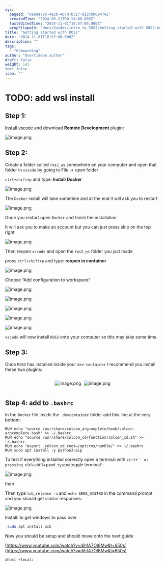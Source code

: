 ```yaml
---
sys:
  pageId: "89e0a78c-4e2b-4070-b327-d28cb0694742"
  createdTime: "2024-08-21T00:24:00.000Z"
  lastEditedTime: "2024-11-01T18:57:00.000Z"
  propFilepath: "docs/Guides/intro_to_ROS2/Getting started with ROS2.md"
title: "Getting started with ROS2"
date: "2024-11-01T18:57:00.000Z"
description: ""
tags:
  - "Onboarding"
author: "Overridden author"
draft: false
weight: 141
toc: false
icon: ""
---
```


# TODO: add wsl install

## Step 1:

[Install vscode](https://code.visualstudio.com/download) and download **Remote Development** plugin:

![image.png](https://prod-files-secure.s3.us-west-2.amazonaws.com/d518164a-d88e-44d1-a4ee-3adb3bd8bce0/efb52993-1881-4a40-b95e-6f020334f022/image.png?X-Amz-Algorithm=AWS4-HMAC-SHA256&X-Amz-Content-Sha256=UNSIGNED-PAYLOAD&X-Amz-Credential=ASIAZI2LB4663CZGRVDY%2F20250504%2Fus-west-2%2Fs3%2Faws4_request&X-Amz-Date=20250504T110251Z&X-Amz-Expires=3600&X-Amz-Security-Token=IQoJb3JpZ2luX2VjEGsaCXVzLXdlc3QtMiJHMEUCIHZ5QfKm9DfLp2SgfpsmpXZfcgZrB438Y7%2BnPFE9T5iqAiEAs6eX9KBNdKJ3LM3ZfpexMyz55dS9py6B74wVVgt4j2Iq%2FwMIFBAAGgw2Mzc0MjMxODM4MDUiDE%2Bb61YLwYpOGC6DGyrcAwDvCW9DMpHahX3V898N8eo2IiNUBwObulKfAtBvrRBeBzdL0K4ehSisrvTNXHqnVuJaYxjHK%2BFWBnDidhHnkC9t4nP9Zaen2jLQJMTJu5HPn6EajwanmBDwPm84YStfQyJ2vtOt9frP9zMEcJSNUq%2FR72t2zj23hks6lY1k%2B7YOn3YSyx0QIGVznhdyqyOZWwcPSrzLWVCW61tli8OoAjm1nwWvoZ8LWz040dKOfl7NGrEK4UujSvqOSbv%2FbeKLG9hSuATdbaJDhxskCWZ7SUTJ5O4Ilg%2FKvvGYx0Zzr42nkrVO3vMFcY2YMU6mFxpmE1eo9D7JqK7txyzx7mJ4DI5jMDB5yKBuIme0cw3G6yi1sjbPwPKj%2F512RzR0Xcbo3kgoDF3c1So63RjPcV%2FVpwjseA6iiwy9QqyihWVN%2BHcER2v3y%2BMFOXu3PAJxyrl8IT8XcRpo4iAi%2BXGWwqdB4P1vooT9npXAFbgT5t5B5g%2BJ4CHZuTFvYgMgXxuLGEdQQdXXLTfvsUVc%2FwuxMC%2BLyhCiYJl%2Bu9L5YRq2RvggdLxkcZwkr%2FQvbdvH1%2FuquXsdr6DBky7roMAtomaUh41TC0H5Q0i8LcEeoqY1iBQENV2DSjS9Yt9XhqHRMNVLMOOP3cAGOqUBwol1pZwG2ktpsIX%2BcrjwgHUxgrN23eMJsFZIHQiP8s2r1j1hM3uD4sOfi2MHnus8%2FLtlG1orsyOM4Si%2F9hwQXQoGYcdQt6rofxgiWgHrPs7WhiJerTrR5KE5Sk%2F7LY8tGVHnQu3PWHMef1z3%2FuBczFLKBfb0AZG5DIKe2opqNMfz%2B4w4VGWwj45FzYSUZxWixkDL3B0%2BntKhr%2B9YdrTuUKmoPfuF&X-Amz-Signature=e7bb89fe354eec2861517a5b9220f2780ad3397cc2e96169a62607ae4ff17b84&X-Amz-SignedHeaders=host&x-id=GetObject)

## Step 2:

Create a folder called `ros2_ws` somewhere on your computer and open that folder in `vscode` by going to File → open folder 

`ctrl+shift+p` and type: **Install Docker**

![image.png](https://prod-files-secure.s3.us-west-2.amazonaws.com/d518164a-d88e-44d1-a4ee-3adb3bd8bce0/2269dc0e-1cd5-47ff-bceb-c04ad9b2eab0/image.png?X-Amz-Algorithm=AWS4-HMAC-SHA256&X-Amz-Content-Sha256=UNSIGNED-PAYLOAD&X-Amz-Credential=ASIAZI2LB4663CZGRVDY%2F20250504%2Fus-west-2%2Fs3%2Faws4_request&X-Amz-Date=20250504T110251Z&X-Amz-Expires=3600&X-Amz-Security-Token=IQoJb3JpZ2luX2VjEGsaCXVzLXdlc3QtMiJHMEUCIHZ5QfKm9DfLp2SgfpsmpXZfcgZrB438Y7%2BnPFE9T5iqAiEAs6eX9KBNdKJ3LM3ZfpexMyz55dS9py6B74wVVgt4j2Iq%2FwMIFBAAGgw2Mzc0MjMxODM4MDUiDE%2Bb61YLwYpOGC6DGyrcAwDvCW9DMpHahX3V898N8eo2IiNUBwObulKfAtBvrRBeBzdL0K4ehSisrvTNXHqnVuJaYxjHK%2BFWBnDidhHnkC9t4nP9Zaen2jLQJMTJu5HPn6EajwanmBDwPm84YStfQyJ2vtOt9frP9zMEcJSNUq%2FR72t2zj23hks6lY1k%2B7YOn3YSyx0QIGVznhdyqyOZWwcPSrzLWVCW61tli8OoAjm1nwWvoZ8LWz040dKOfl7NGrEK4UujSvqOSbv%2FbeKLG9hSuATdbaJDhxskCWZ7SUTJ5O4Ilg%2FKvvGYx0Zzr42nkrVO3vMFcY2YMU6mFxpmE1eo9D7JqK7txyzx7mJ4DI5jMDB5yKBuIme0cw3G6yi1sjbPwPKj%2F512RzR0Xcbo3kgoDF3c1So63RjPcV%2FVpwjseA6iiwy9QqyihWVN%2BHcER2v3y%2BMFOXu3PAJxyrl8IT8XcRpo4iAi%2BXGWwqdB4P1vooT9npXAFbgT5t5B5g%2BJ4CHZuTFvYgMgXxuLGEdQQdXXLTfvsUVc%2FwuxMC%2BLyhCiYJl%2Bu9L5YRq2RvggdLxkcZwkr%2FQvbdvH1%2FuquXsdr6DBky7roMAtomaUh41TC0H5Q0i8LcEeoqY1iBQENV2DSjS9Yt9XhqHRMNVLMOOP3cAGOqUBwol1pZwG2ktpsIX%2BcrjwgHUxgrN23eMJsFZIHQiP8s2r1j1hM3uD4sOfi2MHnus8%2FLtlG1orsyOM4Si%2F9hwQXQoGYcdQt6rofxgiWgHrPs7WhiJerTrR5KE5Sk%2F7LY8tGVHnQu3PWHMef1z3%2FuBczFLKBfb0AZG5DIKe2opqNMfz%2B4w4VGWwj45FzYSUZxWixkDL3B0%2BntKhr%2B9YdrTuUKmoPfuF&X-Amz-Signature=dc0b429651738f84577473b074907ba845a81bafdb0e43d81630ebfcfbe97b27&X-Amz-SignedHeaders=host&x-id=GetObject)

The `Docker` install will take sometime and at the end it will ask you to restart

![image.png](https://prod-files-secure.s3.us-west-2.amazonaws.com/d518164a-d88e-44d1-a4ee-3adb3bd8bce0/ed233f78-be33-4b1f-b89c-9c346c0e961e/image.png?X-Amz-Algorithm=AWS4-HMAC-SHA256&X-Amz-Content-Sha256=UNSIGNED-PAYLOAD&X-Amz-Credential=ASIAZI2LB4663CZGRVDY%2F20250504%2Fus-west-2%2Fs3%2Faws4_request&X-Amz-Date=20250504T110251Z&X-Amz-Expires=3600&X-Amz-Security-Token=IQoJb3JpZ2luX2VjEGsaCXVzLXdlc3QtMiJHMEUCIHZ5QfKm9DfLp2SgfpsmpXZfcgZrB438Y7%2BnPFE9T5iqAiEAs6eX9KBNdKJ3LM3ZfpexMyz55dS9py6B74wVVgt4j2Iq%2FwMIFBAAGgw2Mzc0MjMxODM4MDUiDE%2Bb61YLwYpOGC6DGyrcAwDvCW9DMpHahX3V898N8eo2IiNUBwObulKfAtBvrRBeBzdL0K4ehSisrvTNXHqnVuJaYxjHK%2BFWBnDidhHnkC9t4nP9Zaen2jLQJMTJu5HPn6EajwanmBDwPm84YStfQyJ2vtOt9frP9zMEcJSNUq%2FR72t2zj23hks6lY1k%2B7YOn3YSyx0QIGVznhdyqyOZWwcPSrzLWVCW61tli8OoAjm1nwWvoZ8LWz040dKOfl7NGrEK4UujSvqOSbv%2FbeKLG9hSuATdbaJDhxskCWZ7SUTJ5O4Ilg%2FKvvGYx0Zzr42nkrVO3vMFcY2YMU6mFxpmE1eo9D7JqK7txyzx7mJ4DI5jMDB5yKBuIme0cw3G6yi1sjbPwPKj%2F512RzR0Xcbo3kgoDF3c1So63RjPcV%2FVpwjseA6iiwy9QqyihWVN%2BHcER2v3y%2BMFOXu3PAJxyrl8IT8XcRpo4iAi%2BXGWwqdB4P1vooT9npXAFbgT5t5B5g%2BJ4CHZuTFvYgMgXxuLGEdQQdXXLTfvsUVc%2FwuxMC%2BLyhCiYJl%2Bu9L5YRq2RvggdLxkcZwkr%2FQvbdvH1%2FuquXsdr6DBky7roMAtomaUh41TC0H5Q0i8LcEeoqY1iBQENV2DSjS9Yt9XhqHRMNVLMOOP3cAGOqUBwol1pZwG2ktpsIX%2BcrjwgHUxgrN23eMJsFZIHQiP8s2r1j1hM3uD4sOfi2MHnus8%2FLtlG1orsyOM4Si%2F9hwQXQoGYcdQt6rofxgiWgHrPs7WhiJerTrR5KE5Sk%2F7LY8tGVHnQu3PWHMef1z3%2FuBczFLKBfb0AZG5DIKe2opqNMfz%2B4w4VGWwj45FzYSUZxWixkDL3B0%2BntKhr%2B9YdrTuUKmoPfuF&X-Amz-Signature=7d447af1456f10687b642844a44e68c1ea62bdedcea8b4baefa28b3984490b6f&X-Amz-SignedHeaders=host&x-id=GetObject)

Once you restart open `Docker` and finish the installation

It will ask you to make an account but you can just press skip on the top right

![image.png](https://prod-files-secure.s3.us-west-2.amazonaws.com/d518164a-d88e-44d1-a4ee-3adb3bd8bce0/21010ad9-1659-4fd9-9f59-9932a09b2a3d/image.png?X-Amz-Algorithm=AWS4-HMAC-SHA256&X-Amz-Content-Sha256=UNSIGNED-PAYLOAD&X-Amz-Credential=ASIAZI2LB4663CZGRVDY%2F20250504%2Fus-west-2%2Fs3%2Faws4_request&X-Amz-Date=20250504T110251Z&X-Amz-Expires=3600&X-Amz-Security-Token=IQoJb3JpZ2luX2VjEGsaCXVzLXdlc3QtMiJHMEUCIHZ5QfKm9DfLp2SgfpsmpXZfcgZrB438Y7%2BnPFE9T5iqAiEAs6eX9KBNdKJ3LM3ZfpexMyz55dS9py6B74wVVgt4j2Iq%2FwMIFBAAGgw2Mzc0MjMxODM4MDUiDE%2Bb61YLwYpOGC6DGyrcAwDvCW9DMpHahX3V898N8eo2IiNUBwObulKfAtBvrRBeBzdL0K4ehSisrvTNXHqnVuJaYxjHK%2BFWBnDidhHnkC9t4nP9Zaen2jLQJMTJu5HPn6EajwanmBDwPm84YStfQyJ2vtOt9frP9zMEcJSNUq%2FR72t2zj23hks6lY1k%2B7YOn3YSyx0QIGVznhdyqyOZWwcPSrzLWVCW61tli8OoAjm1nwWvoZ8LWz040dKOfl7NGrEK4UujSvqOSbv%2FbeKLG9hSuATdbaJDhxskCWZ7SUTJ5O4Ilg%2FKvvGYx0Zzr42nkrVO3vMFcY2YMU6mFxpmE1eo9D7JqK7txyzx7mJ4DI5jMDB5yKBuIme0cw3G6yi1sjbPwPKj%2F512RzR0Xcbo3kgoDF3c1So63RjPcV%2FVpwjseA6iiwy9QqyihWVN%2BHcER2v3y%2BMFOXu3PAJxyrl8IT8XcRpo4iAi%2BXGWwqdB4P1vooT9npXAFbgT5t5B5g%2BJ4CHZuTFvYgMgXxuLGEdQQdXXLTfvsUVc%2FwuxMC%2BLyhCiYJl%2Bu9L5YRq2RvggdLxkcZwkr%2FQvbdvH1%2FuquXsdr6DBky7roMAtomaUh41TC0H5Q0i8LcEeoqY1iBQENV2DSjS9Yt9XhqHRMNVLMOOP3cAGOqUBwol1pZwG2ktpsIX%2BcrjwgHUxgrN23eMJsFZIHQiP8s2r1j1hM3uD4sOfi2MHnus8%2FLtlG1orsyOM4Si%2F9hwQXQoGYcdQt6rofxgiWgHrPs7WhiJerTrR5KE5Sk%2F7LY8tGVHnQu3PWHMef1z3%2FuBczFLKBfb0AZG5DIKe2opqNMfz%2B4w4VGWwj45FzYSUZxWixkDL3B0%2BntKhr%2B9YdrTuUKmoPfuF&X-Amz-Signature=55abfa210334ce39907e9cebdb0bb1807b35b8d3d2dcf73e71ceee4beb929523&X-Amz-SignedHeaders=host&x-id=GetObject)

Then reopen `vscode` and open the `ros2_ws` folder you just made

press `ctrl+shift+p` and type: **reopen in container**

![image.png](https://prod-files-secure.s3.us-west-2.amazonaws.com/d518164a-d88e-44d1-a4ee-3adb3bd8bce0/4e93b8c2-41ad-488c-8095-c74205196118/image.png?X-Amz-Algorithm=AWS4-HMAC-SHA256&X-Amz-Content-Sha256=UNSIGNED-PAYLOAD&X-Amz-Credential=ASIAZI2LB4663CZGRVDY%2F20250504%2Fus-west-2%2Fs3%2Faws4_request&X-Amz-Date=20250504T110251Z&X-Amz-Expires=3600&X-Amz-Security-Token=IQoJb3JpZ2luX2VjEGsaCXVzLXdlc3QtMiJHMEUCIHZ5QfKm9DfLp2SgfpsmpXZfcgZrB438Y7%2BnPFE9T5iqAiEAs6eX9KBNdKJ3LM3ZfpexMyz55dS9py6B74wVVgt4j2Iq%2FwMIFBAAGgw2Mzc0MjMxODM4MDUiDE%2Bb61YLwYpOGC6DGyrcAwDvCW9DMpHahX3V898N8eo2IiNUBwObulKfAtBvrRBeBzdL0K4ehSisrvTNXHqnVuJaYxjHK%2BFWBnDidhHnkC9t4nP9Zaen2jLQJMTJu5HPn6EajwanmBDwPm84YStfQyJ2vtOt9frP9zMEcJSNUq%2FR72t2zj23hks6lY1k%2B7YOn3YSyx0QIGVznhdyqyOZWwcPSrzLWVCW61tli8OoAjm1nwWvoZ8LWz040dKOfl7NGrEK4UujSvqOSbv%2FbeKLG9hSuATdbaJDhxskCWZ7SUTJ5O4Ilg%2FKvvGYx0Zzr42nkrVO3vMFcY2YMU6mFxpmE1eo9D7JqK7txyzx7mJ4DI5jMDB5yKBuIme0cw3G6yi1sjbPwPKj%2F512RzR0Xcbo3kgoDF3c1So63RjPcV%2FVpwjseA6iiwy9QqyihWVN%2BHcER2v3y%2BMFOXu3PAJxyrl8IT8XcRpo4iAi%2BXGWwqdB4P1vooT9npXAFbgT5t5B5g%2BJ4CHZuTFvYgMgXxuLGEdQQdXXLTfvsUVc%2FwuxMC%2BLyhCiYJl%2Bu9L5YRq2RvggdLxkcZwkr%2FQvbdvH1%2FuquXsdr6DBky7roMAtomaUh41TC0H5Q0i8LcEeoqY1iBQENV2DSjS9Yt9XhqHRMNVLMOOP3cAGOqUBwol1pZwG2ktpsIX%2BcrjwgHUxgrN23eMJsFZIHQiP8s2r1j1hM3uD4sOfi2MHnus8%2FLtlG1orsyOM4Si%2F9hwQXQoGYcdQt6rofxgiWgHrPs7WhiJerTrR5KE5Sk%2F7LY8tGVHnQu3PWHMef1z3%2FuBczFLKBfb0AZG5DIKe2opqNMfz%2B4w4VGWwj45FzYSUZxWixkDL3B0%2BntKhr%2B9YdrTuUKmoPfuF&X-Amz-Signature=f728c9001192468a393e34cb06ee3e02ef9587edf9f52752e503f6a9a6b37ae0&X-Amz-SignedHeaders=host&x-id=GetObject)

Choose “Add configuration to workspace”

![image.png](https://prod-files-secure.s3.us-west-2.amazonaws.com/d518164a-d88e-44d1-a4ee-3adb3bd8bce0/9560b282-5060-4989-ba37-97e7b2c22476/image.png?X-Amz-Algorithm=AWS4-HMAC-SHA256&X-Amz-Content-Sha256=UNSIGNED-PAYLOAD&X-Amz-Credential=ASIAZI2LB4663CZGRVDY%2F20250504%2Fus-west-2%2Fs3%2Faws4_request&X-Amz-Date=20250504T110251Z&X-Amz-Expires=3600&X-Amz-Security-Token=IQoJb3JpZ2luX2VjEGsaCXVzLXdlc3QtMiJHMEUCIHZ5QfKm9DfLp2SgfpsmpXZfcgZrB438Y7%2BnPFE9T5iqAiEAs6eX9KBNdKJ3LM3ZfpexMyz55dS9py6B74wVVgt4j2Iq%2FwMIFBAAGgw2Mzc0MjMxODM4MDUiDE%2Bb61YLwYpOGC6DGyrcAwDvCW9DMpHahX3V898N8eo2IiNUBwObulKfAtBvrRBeBzdL0K4ehSisrvTNXHqnVuJaYxjHK%2BFWBnDidhHnkC9t4nP9Zaen2jLQJMTJu5HPn6EajwanmBDwPm84YStfQyJ2vtOt9frP9zMEcJSNUq%2FR72t2zj23hks6lY1k%2B7YOn3YSyx0QIGVznhdyqyOZWwcPSrzLWVCW61tli8OoAjm1nwWvoZ8LWz040dKOfl7NGrEK4UujSvqOSbv%2FbeKLG9hSuATdbaJDhxskCWZ7SUTJ5O4Ilg%2FKvvGYx0Zzr42nkrVO3vMFcY2YMU6mFxpmE1eo9D7JqK7txyzx7mJ4DI5jMDB5yKBuIme0cw3G6yi1sjbPwPKj%2F512RzR0Xcbo3kgoDF3c1So63RjPcV%2FVpwjseA6iiwy9QqyihWVN%2BHcER2v3y%2BMFOXu3PAJxyrl8IT8XcRpo4iAi%2BXGWwqdB4P1vooT9npXAFbgT5t5B5g%2BJ4CHZuTFvYgMgXxuLGEdQQdXXLTfvsUVc%2FwuxMC%2BLyhCiYJl%2Bu9L5YRq2RvggdLxkcZwkr%2FQvbdvH1%2FuquXsdr6DBky7roMAtomaUh41TC0H5Q0i8LcEeoqY1iBQENV2DSjS9Yt9XhqHRMNVLMOOP3cAGOqUBwol1pZwG2ktpsIX%2BcrjwgHUxgrN23eMJsFZIHQiP8s2r1j1hM3uD4sOfi2MHnus8%2FLtlG1orsyOM4Si%2F9hwQXQoGYcdQt6rofxgiWgHrPs7WhiJerTrR5KE5Sk%2F7LY8tGVHnQu3PWHMef1z3%2FuBczFLKBfb0AZG5DIKe2opqNMfz%2B4w4VGWwj45FzYSUZxWixkDL3B0%2BntKhr%2B9YdrTuUKmoPfuF&X-Amz-Signature=7179f61ab07e28c8b68e44deeef01194f7950d03f42f6b797c941bc8dc69c877&X-Amz-SignedHeaders=host&x-id=GetObject)

![image.png](https://prod-files-secure.s3.us-west-2.amazonaws.com/d518164a-d88e-44d1-a4ee-3adb3bd8bce0/2ee63f81-886b-48e8-a553-dc6e5eac99e4/image.png?X-Amz-Algorithm=AWS4-HMAC-SHA256&X-Amz-Content-Sha256=UNSIGNED-PAYLOAD&X-Amz-Credential=ASIAZI2LB4663CZGRVDY%2F20250504%2Fus-west-2%2Fs3%2Faws4_request&X-Amz-Date=20250504T110251Z&X-Amz-Expires=3600&X-Amz-Security-Token=IQoJb3JpZ2luX2VjEGsaCXVzLXdlc3QtMiJHMEUCIHZ5QfKm9DfLp2SgfpsmpXZfcgZrB438Y7%2BnPFE9T5iqAiEAs6eX9KBNdKJ3LM3ZfpexMyz55dS9py6B74wVVgt4j2Iq%2FwMIFBAAGgw2Mzc0MjMxODM4MDUiDE%2Bb61YLwYpOGC6DGyrcAwDvCW9DMpHahX3V898N8eo2IiNUBwObulKfAtBvrRBeBzdL0K4ehSisrvTNXHqnVuJaYxjHK%2BFWBnDidhHnkC9t4nP9Zaen2jLQJMTJu5HPn6EajwanmBDwPm84YStfQyJ2vtOt9frP9zMEcJSNUq%2FR72t2zj23hks6lY1k%2B7YOn3YSyx0QIGVznhdyqyOZWwcPSrzLWVCW61tli8OoAjm1nwWvoZ8LWz040dKOfl7NGrEK4UujSvqOSbv%2FbeKLG9hSuATdbaJDhxskCWZ7SUTJ5O4Ilg%2FKvvGYx0Zzr42nkrVO3vMFcY2YMU6mFxpmE1eo9D7JqK7txyzx7mJ4DI5jMDB5yKBuIme0cw3G6yi1sjbPwPKj%2F512RzR0Xcbo3kgoDF3c1So63RjPcV%2FVpwjseA6iiwy9QqyihWVN%2BHcER2v3y%2BMFOXu3PAJxyrl8IT8XcRpo4iAi%2BXGWwqdB4P1vooT9npXAFbgT5t5B5g%2BJ4CHZuTFvYgMgXxuLGEdQQdXXLTfvsUVc%2FwuxMC%2BLyhCiYJl%2Bu9L5YRq2RvggdLxkcZwkr%2FQvbdvH1%2FuquXsdr6DBky7roMAtomaUh41TC0H5Q0i8LcEeoqY1iBQENV2DSjS9Yt9XhqHRMNVLMOOP3cAGOqUBwol1pZwG2ktpsIX%2BcrjwgHUxgrN23eMJsFZIHQiP8s2r1j1hM3uD4sOfi2MHnus8%2FLtlG1orsyOM4Si%2F9hwQXQoGYcdQt6rofxgiWgHrPs7WhiJerTrR5KE5Sk%2F7LY8tGVHnQu3PWHMef1z3%2FuBczFLKBfb0AZG5DIKe2opqNMfz%2B4w4VGWwj45FzYSUZxWixkDL3B0%2BntKhr%2B9YdrTuUKmoPfuF&X-Amz-Signature=1a2b7166e0797ee7bb5d0c7140c34575e737a73554762dba491c659a16ddbace&X-Amz-SignedHeaders=host&x-id=GetObject)

![image.png](https://prod-files-secure.s3.us-west-2.amazonaws.com/d518164a-d88e-44d1-a4ee-3adb3bd8bce0/ae1580b2-b048-407e-aed9-b584224a7a04/image.png?X-Amz-Algorithm=AWS4-HMAC-SHA256&X-Amz-Content-Sha256=UNSIGNED-PAYLOAD&X-Amz-Credential=ASIAZI2LB4663CZGRVDY%2F20250504%2Fus-west-2%2Fs3%2Faws4_request&X-Amz-Date=20250504T110251Z&X-Amz-Expires=3600&X-Amz-Security-Token=IQoJb3JpZ2luX2VjEGsaCXVzLXdlc3QtMiJHMEUCIHZ5QfKm9DfLp2SgfpsmpXZfcgZrB438Y7%2BnPFE9T5iqAiEAs6eX9KBNdKJ3LM3ZfpexMyz55dS9py6B74wVVgt4j2Iq%2FwMIFBAAGgw2Mzc0MjMxODM4MDUiDE%2Bb61YLwYpOGC6DGyrcAwDvCW9DMpHahX3V898N8eo2IiNUBwObulKfAtBvrRBeBzdL0K4ehSisrvTNXHqnVuJaYxjHK%2BFWBnDidhHnkC9t4nP9Zaen2jLQJMTJu5HPn6EajwanmBDwPm84YStfQyJ2vtOt9frP9zMEcJSNUq%2FR72t2zj23hks6lY1k%2B7YOn3YSyx0QIGVznhdyqyOZWwcPSrzLWVCW61tli8OoAjm1nwWvoZ8LWz040dKOfl7NGrEK4UujSvqOSbv%2FbeKLG9hSuATdbaJDhxskCWZ7SUTJ5O4Ilg%2FKvvGYx0Zzr42nkrVO3vMFcY2YMU6mFxpmE1eo9D7JqK7txyzx7mJ4DI5jMDB5yKBuIme0cw3G6yi1sjbPwPKj%2F512RzR0Xcbo3kgoDF3c1So63RjPcV%2FVpwjseA6iiwy9QqyihWVN%2BHcER2v3y%2BMFOXu3PAJxyrl8IT8XcRpo4iAi%2BXGWwqdB4P1vooT9npXAFbgT5t5B5g%2BJ4CHZuTFvYgMgXxuLGEdQQdXXLTfvsUVc%2FwuxMC%2BLyhCiYJl%2Bu9L5YRq2RvggdLxkcZwkr%2FQvbdvH1%2FuquXsdr6DBky7roMAtomaUh41TC0H5Q0i8LcEeoqY1iBQENV2DSjS9Yt9XhqHRMNVLMOOP3cAGOqUBwol1pZwG2ktpsIX%2BcrjwgHUxgrN23eMJsFZIHQiP8s2r1j1hM3uD4sOfi2MHnus8%2FLtlG1orsyOM4Si%2F9hwQXQoGYcdQt6rofxgiWgHrPs7WhiJerTrR5KE5Sk%2F7LY8tGVHnQu3PWHMef1z3%2FuBczFLKBfb0AZG5DIKe2opqNMfz%2B4w4VGWwj45FzYSUZxWixkDL3B0%2BntKhr%2B9YdrTuUKmoPfuF&X-Amz-Signature=6e50fb7d85d7ed92590c86639de05558b27cb4be170e1a797321561fb0bd8c3d&X-Amz-SignedHeaders=host&x-id=GetObject)

![image.png](https://prod-files-secure.s3.us-west-2.amazonaws.com/d518164a-d88e-44d1-a4ee-3adb3bd8bce0/53255b28-f75e-430f-b9e3-c0ac8577e42b/image.png?X-Amz-Algorithm=AWS4-HMAC-SHA256&X-Amz-Content-Sha256=UNSIGNED-PAYLOAD&X-Amz-Credential=ASIAZI2LB4663CZGRVDY%2F20250504%2Fus-west-2%2Fs3%2Faws4_request&X-Amz-Date=20250504T110251Z&X-Amz-Expires=3600&X-Amz-Security-Token=IQoJb3JpZ2luX2VjEGsaCXVzLXdlc3QtMiJHMEUCIHZ5QfKm9DfLp2SgfpsmpXZfcgZrB438Y7%2BnPFE9T5iqAiEAs6eX9KBNdKJ3LM3ZfpexMyz55dS9py6B74wVVgt4j2Iq%2FwMIFBAAGgw2Mzc0MjMxODM4MDUiDE%2Bb61YLwYpOGC6DGyrcAwDvCW9DMpHahX3V898N8eo2IiNUBwObulKfAtBvrRBeBzdL0K4ehSisrvTNXHqnVuJaYxjHK%2BFWBnDidhHnkC9t4nP9Zaen2jLQJMTJu5HPn6EajwanmBDwPm84YStfQyJ2vtOt9frP9zMEcJSNUq%2FR72t2zj23hks6lY1k%2B7YOn3YSyx0QIGVznhdyqyOZWwcPSrzLWVCW61tli8OoAjm1nwWvoZ8LWz040dKOfl7NGrEK4UujSvqOSbv%2FbeKLG9hSuATdbaJDhxskCWZ7SUTJ5O4Ilg%2FKvvGYx0Zzr42nkrVO3vMFcY2YMU6mFxpmE1eo9D7JqK7txyzx7mJ4DI5jMDB5yKBuIme0cw3G6yi1sjbPwPKj%2F512RzR0Xcbo3kgoDF3c1So63RjPcV%2FVpwjseA6iiwy9QqyihWVN%2BHcER2v3y%2BMFOXu3PAJxyrl8IT8XcRpo4iAi%2BXGWwqdB4P1vooT9npXAFbgT5t5B5g%2BJ4CHZuTFvYgMgXxuLGEdQQdXXLTfvsUVc%2FwuxMC%2BLyhCiYJl%2Bu9L5YRq2RvggdLxkcZwkr%2FQvbdvH1%2FuquXsdr6DBky7roMAtomaUh41TC0H5Q0i8LcEeoqY1iBQENV2DSjS9Yt9XhqHRMNVLMOOP3cAGOqUBwol1pZwG2ktpsIX%2BcrjwgHUxgrN23eMJsFZIHQiP8s2r1j1hM3uD4sOfi2MHnus8%2FLtlG1orsyOM4Si%2F9hwQXQoGYcdQt6rofxgiWgHrPs7WhiJerTrR5KE5Sk%2F7LY8tGVHnQu3PWHMef1z3%2FuBczFLKBfb0AZG5DIKe2opqNMfz%2B4w4VGWwj45FzYSUZxWixkDL3B0%2BntKhr%2B9YdrTuUKmoPfuF&X-Amz-Signature=137dd7497f953570e7cdb15ba9a26c51487de3bf3f15c39f8296322f6c4578fc&X-Amz-SignedHeaders=host&x-id=GetObject)

![image.png](https://prod-files-secure.s3.us-west-2.amazonaws.com/d518164a-d88e-44d1-a4ee-3adb3bd8bce0/7c562767-5af9-4ffb-97d1-327bcdf4ee00/image.png?X-Amz-Algorithm=AWS4-HMAC-SHA256&X-Amz-Content-Sha256=UNSIGNED-PAYLOAD&X-Amz-Credential=ASIAZI2LB4663CZGRVDY%2F20250504%2Fus-west-2%2Fs3%2Faws4_request&X-Amz-Date=20250504T110251Z&X-Amz-Expires=3600&X-Amz-Security-Token=IQoJb3JpZ2luX2VjEGsaCXVzLXdlc3QtMiJHMEUCIHZ5QfKm9DfLp2SgfpsmpXZfcgZrB438Y7%2BnPFE9T5iqAiEAs6eX9KBNdKJ3LM3ZfpexMyz55dS9py6B74wVVgt4j2Iq%2FwMIFBAAGgw2Mzc0MjMxODM4MDUiDE%2Bb61YLwYpOGC6DGyrcAwDvCW9DMpHahX3V898N8eo2IiNUBwObulKfAtBvrRBeBzdL0K4ehSisrvTNXHqnVuJaYxjHK%2BFWBnDidhHnkC9t4nP9Zaen2jLQJMTJu5HPn6EajwanmBDwPm84YStfQyJ2vtOt9frP9zMEcJSNUq%2FR72t2zj23hks6lY1k%2B7YOn3YSyx0QIGVznhdyqyOZWwcPSrzLWVCW61tli8OoAjm1nwWvoZ8LWz040dKOfl7NGrEK4UujSvqOSbv%2FbeKLG9hSuATdbaJDhxskCWZ7SUTJ5O4Ilg%2FKvvGYx0Zzr42nkrVO3vMFcY2YMU6mFxpmE1eo9D7JqK7txyzx7mJ4DI5jMDB5yKBuIme0cw3G6yi1sjbPwPKj%2F512RzR0Xcbo3kgoDF3c1So63RjPcV%2FVpwjseA6iiwy9QqyihWVN%2BHcER2v3y%2BMFOXu3PAJxyrl8IT8XcRpo4iAi%2BXGWwqdB4P1vooT9npXAFbgT5t5B5g%2BJ4CHZuTFvYgMgXxuLGEdQQdXXLTfvsUVc%2FwuxMC%2BLyhCiYJl%2Bu9L5YRq2RvggdLxkcZwkr%2FQvbdvH1%2FuquXsdr6DBky7roMAtomaUh41TC0H5Q0i8LcEeoqY1iBQENV2DSjS9Yt9XhqHRMNVLMOOP3cAGOqUBwol1pZwG2ktpsIX%2BcrjwgHUxgrN23eMJsFZIHQiP8s2r1j1hM3uD4sOfi2MHnus8%2FLtlG1orsyOM4Si%2F9hwQXQoGYcdQt6rofxgiWgHrPs7WhiJerTrR5KE5Sk%2F7LY8tGVHnQu3PWHMef1z3%2FuBczFLKBfb0AZG5DIKe2opqNMfz%2B4w4VGWwj45FzYSUZxWixkDL3B0%2BntKhr%2B9YdrTuUKmoPfuF&X-Amz-Signature=46447b0f505b4aa298af1298838142bd941da8a1f0729ff9e8e7fe0f6664fb1b&X-Amz-SignedHeaders=host&x-id=GetObject)

`vscode` will now install `ROS2` onto your computer so this may take some time.

## Step 3:

Once `ROS2` has installed inside your `dev-container` I recommend you install these two plugins:

<div style="display: flex;flex-direction: row; column-gap:10px; max-width: 630px;justify-content: center;">
<div>

![image.png](https://prod-files-secure.s3.us-west-2.amazonaws.com/d518164a-d88e-44d1-a4ee-3adb3bd8bce0/3fc3d550-5a54-4ba1-ba6b-faa01cdb7369/image.png?X-Amz-Algorithm=AWS4-HMAC-SHA256&X-Amz-Content-Sha256=UNSIGNED-PAYLOAD&X-Amz-Credential=ASIAZI2LB466TOIXVWFN%2F20250504%2Fus-west-2%2Fs3%2Faws4_request&X-Amz-Date=20250504T110256Z&X-Amz-Expires=3600&X-Amz-Security-Token=IQoJb3JpZ2luX2VjEGgaCXVzLXdlc3QtMiJIMEYCIQCPwivnkgiF3UccQAxnMM8OwrcIBMgiWFSZA3ulyxuZbQIhAL7jjadhYDNe%2BU1LoERnVuzrxiDogmQpRTIF2cEBWyeoKv8DCBEQABoMNjM3NDIzMTgzODA1Igykj1v5LEY6cuqf8Ecq3APeNKZJfGrVnVg7qe5seqMId396hoU1FTaYe40WmRnN59wD6iP4m6C4B8NalknoLOj2Y03WtkLG6V%2BgoUgG0junENZwcieVOmWuiz3qsiKVTLHezHkhR%2BoBd4bW7129rPm3WBm%2FPi14aiXmM4R0E1nqkntk2b21xm1Qcpge0JIVnsa%2Fz8Le19y%2BazJB6Hjjl%2FEQ40JDVh5iUpkRm5LM636TNHF4SHycDg9cmVTBUQzabvogn9ADnhc%2BRvbjvcL7pAR6jYI%2Fn7H0Ac%2FU4TwO%2FY8GS18s0WCCw4TvtNvI%2FIMpBYZGYzlsTgSpVS8gy%2F9BIkEJe2vJkNy5xwca60wEWuSFwvNkXAOWJGK%2Fx97ys%2F5oGPNRqJSHe2wrg7cxzJppPxWVZKUYRHrG%2BlJ%2Bct%2FK0z0doj1TNSj4%2B0jQ7iTq8J98S%2BOmdaLvNwPHQpLWYR4BLq4liAyf%2BK20gr7RlK6hEenOrjl6MzjZADBXhv7q2%2FKnKtrRmrE3ufGQJQYQtMDX9XLc50g9rF6s%2FjxaK8HrPu4jGb3FNqdhS8xfs5h5OeHtbiFkd42vuvk0xwA0zZKciK53x1wpSxZeXhzxqnCwtlJm3aRjUGsg3%2BwzaNQxNiLPEDbZm1A%2FFmkE8zbOOzCOwdzABjqkAV4iKOJIY%2FDmX%2BNpLbjtqnJjJ0x5HhKkQLDUWSi%2BIfRpAh4jwgBMMrlMi4NHJ1zUEBgJPjzl%2Fgg8pp08EkB1%2FFbxGyFXLpFrR%2BJd7pmYybNpcR64YsNernIyVCM0b1EYHMSLrgpnhr9U73daBAfUn0OY6CSwy7u%2FoGM2MUzlI6l%2BrR9SVEeTYfjbbqL7muYcPYTkQ5UB%2BQnY3CIVlFAd3junVxIC&X-Amz-Signature=d9168bb24aab22c7f40743dc0f8602378191ed6e78ee29396e97805e6b47c700&X-Amz-SignedHeaders=host&x-id=GetObject)

</div>
<div>

![image.png](https://prod-files-secure.s3.us-west-2.amazonaws.com/d518164a-d88e-44d1-a4ee-3adb3bd8bce0/d994cc66-13c2-4093-a5a3-f84cf4601a82/image.png?X-Amz-Algorithm=AWS4-HMAC-SHA256&X-Amz-Content-Sha256=UNSIGNED-PAYLOAD&X-Amz-Credential=ASIAZI2LB4663CI2ABF3%2F20250504%2Fus-west-2%2Fs3%2Faws4_request&X-Amz-Date=20250504T110257Z&X-Amz-Expires=3600&X-Amz-Security-Token=IQoJb3JpZ2luX2VjEGsaCXVzLXdlc3QtMiJHMEUCIQCai2y9DrN38XPh0p2CgYOf6iDmiEv0IpaODUE29lGx5QIge7Cy8yC7X3fqJDYaikxeGnbXtoFmz1vWE9pkAzWY%2BCAq%2FwMIFBAAGgw2Mzc0MjMxODM4MDUiDFBU2Fxe2wmZdNt2ASrcA1QQNVp4BueOb%2BpRRUQT%2B2KRXFd3%2FRC6iGpyy2ti30EcRTbkzR5t%2BJo%2B6RXhTIuMIeWzHVTEpaeTM%2B%2BW8%2B%2BN8kb95QIdU4zcV59%2B37cjzKU5PnM2HYsxKK5DHp%2FvB%2FRiMBeW7ejY%2Bf%2FQgVMUXVoRWRJMCKgm7KaFyZ0kI%2F7j9hyNNgO7p259x6ct0pYR88Iet0aE4oGa7QnK7itjbRWe6mL4MCjdRR3qPu3wiA8ur6v%2Fwnm7WwH3S3rp230HdBjw2vDCrAVha%2BjlbCnRD%2FwT50NeyG9z%2BwJISngcEPrNAa8A4uowGQcHjzePa2a%2FROZARrJfHWElGFmsuFwyvjoX%2FcrRuknowM3nvpbhgTC16u%2Bo686vpcJncfc68FEgo7tWQlHCoSuIj04Iplyr3%2BeRDKxwxSQzf%2Bm6bd4dK7R6xJ4qJkEiFdI5VDqgE218TiPrKXQbTeFA9m1BikuCEIRFa7z3OG0CQyhlPAQZbi3UnGH80J%2BVwQpnqWeVZtCF%2BSkTsl10%2FuiV%2FAAXTtAeVLMIclRsPfecClQaXSHm7Ta5U83o%2FHDu6M6q2Flj6BmXue8iP4OdCf5cdwTmSP6omnF6eh9EZIXp5DLTn0eNSh9gCrzvZTdDPky%2BuRcWKKZqMKeP3cAGOqUBrbKFAG3hI2IqjiyuIjyyvJomD5RXFX2Z8Yxn%2FQJBHJZWxsQfucbM7ufqD%2BiR36IHzPaBFhLkEG2li%2BqdJTle1JF%2BcyqqBIwDp4ZtE1luEQuP6%2BrbyXgp0yDJstfDLgV0lBuV54lo75GdSRxSE2Q2N5PvwN1EzkC6U0whzDhYlZGTUdxjgiv2htZzqv6tGPfOzVk%2BBToIQMiYCCBNSAPOOGvVBQB9&X-Amz-Signature=c9b76b51e7000b545c52d05f5ec3d693e528b2cec3029da1bd1b16d122d9c3a6&X-Amz-SignedHeaders=host&x-id=GetObject)

</div>
</div>

## Step 4: add to `.bashrc`

In the `Docker` file inside the `.devcontainer` folder add this line at the very bottom: 

```docker
RUN echo "source /usr/share/colcon_argcomplete/hook/colcon-argcomplete.bash" >> ~/.bashrc
RUN echo "source /usr/share/colcon_cd/function/colcon_cd.sh" >> ~/.bashrc
RUN echo "export _colcon_cd_root=/opt/ros/humble/" >> ~/.bashrc
RUN sudo apt install -y python3-pip 
```

To test if everything installed correctly open a terminal with `ctrl+`` or pressing `ctrl+shift+p` and typing `toggle terminal`:

![image.png](https://prod-files-secure.s3.us-west-2.amazonaws.com/d518164a-d88e-44d1-a4ee-3adb3bd8bce0/6a4943d8-b04e-4c02-9a58-775f3384d1a5/image.png?X-Amz-Algorithm=AWS4-HMAC-SHA256&X-Amz-Content-Sha256=UNSIGNED-PAYLOAD&X-Amz-Credential=ASIAZI2LB4663CZGRVDY%2F20250504%2Fus-west-2%2Fs3%2Faws4_request&X-Amz-Date=20250504T110251Z&X-Amz-Expires=3600&X-Amz-Security-Token=IQoJb3JpZ2luX2VjEGsaCXVzLXdlc3QtMiJHMEUCIHZ5QfKm9DfLp2SgfpsmpXZfcgZrB438Y7%2BnPFE9T5iqAiEAs6eX9KBNdKJ3LM3ZfpexMyz55dS9py6B74wVVgt4j2Iq%2FwMIFBAAGgw2Mzc0MjMxODM4MDUiDE%2Bb61YLwYpOGC6DGyrcAwDvCW9DMpHahX3V898N8eo2IiNUBwObulKfAtBvrRBeBzdL0K4ehSisrvTNXHqnVuJaYxjHK%2BFWBnDidhHnkC9t4nP9Zaen2jLQJMTJu5HPn6EajwanmBDwPm84YStfQyJ2vtOt9frP9zMEcJSNUq%2FR72t2zj23hks6lY1k%2B7YOn3YSyx0QIGVznhdyqyOZWwcPSrzLWVCW61tli8OoAjm1nwWvoZ8LWz040dKOfl7NGrEK4UujSvqOSbv%2FbeKLG9hSuATdbaJDhxskCWZ7SUTJ5O4Ilg%2FKvvGYx0Zzr42nkrVO3vMFcY2YMU6mFxpmE1eo9D7JqK7txyzx7mJ4DI5jMDB5yKBuIme0cw3G6yi1sjbPwPKj%2F512RzR0Xcbo3kgoDF3c1So63RjPcV%2FVpwjseA6iiwy9QqyihWVN%2BHcER2v3y%2BMFOXu3PAJxyrl8IT8XcRpo4iAi%2BXGWwqdB4P1vooT9npXAFbgT5t5B5g%2BJ4CHZuTFvYgMgXxuLGEdQQdXXLTfvsUVc%2FwuxMC%2BLyhCiYJl%2Bu9L5YRq2RvggdLxkcZwkr%2FQvbdvH1%2FuquXsdr6DBky7roMAtomaUh41TC0H5Q0i8LcEeoqY1iBQENV2DSjS9Yt9XhqHRMNVLMOOP3cAGOqUBwol1pZwG2ktpsIX%2BcrjwgHUxgrN23eMJsFZIHQiP8s2r1j1hM3uD4sOfi2MHnus8%2FLtlG1orsyOM4Si%2F9hwQXQoGYcdQt6rofxgiWgHrPs7WhiJerTrR5KE5Sk%2F7LY8tGVHnQu3PWHMef1z3%2FuBczFLKBfb0AZG5DIKe2opqNMfz%2B4w4VGWwj45FzYSUZxWixkDL3B0%2BntKhr%2B9YdrTuUKmoPfuF&X-Amz-Signature=c6585b47bbf4621c177c29dbc8d2db20c2951610faf29eba94a2f38d52943b61&X-Amz-SignedHeaders=host&x-id=GetObject)

then 

Then type `lsb_release -a` and `echo $ROS_DISTRO` in the command prompt and you should get similar responses:

![image.png](https://prod-files-secure.s3.us-west-2.amazonaws.com/d518164a-d88e-44d1-a4ee-3adb3bd8bce0/3e635dec-a805-4e85-8b9e-d000e5b71a4e/image.png?X-Amz-Algorithm=AWS4-HMAC-SHA256&X-Amz-Content-Sha256=UNSIGNED-PAYLOAD&X-Amz-Credential=ASIAZI2LB4663CZGRVDY%2F20250504%2Fus-west-2%2Fs3%2Faws4_request&X-Amz-Date=20250504T110251Z&X-Amz-Expires=3600&X-Amz-Security-Token=IQoJb3JpZ2luX2VjEGsaCXVzLXdlc3QtMiJHMEUCIHZ5QfKm9DfLp2SgfpsmpXZfcgZrB438Y7%2BnPFE9T5iqAiEAs6eX9KBNdKJ3LM3ZfpexMyz55dS9py6B74wVVgt4j2Iq%2FwMIFBAAGgw2Mzc0MjMxODM4MDUiDE%2Bb61YLwYpOGC6DGyrcAwDvCW9DMpHahX3V898N8eo2IiNUBwObulKfAtBvrRBeBzdL0K4ehSisrvTNXHqnVuJaYxjHK%2BFWBnDidhHnkC9t4nP9Zaen2jLQJMTJu5HPn6EajwanmBDwPm84YStfQyJ2vtOt9frP9zMEcJSNUq%2FR72t2zj23hks6lY1k%2B7YOn3YSyx0QIGVznhdyqyOZWwcPSrzLWVCW61tli8OoAjm1nwWvoZ8LWz040dKOfl7NGrEK4UujSvqOSbv%2FbeKLG9hSuATdbaJDhxskCWZ7SUTJ5O4Ilg%2FKvvGYx0Zzr42nkrVO3vMFcY2YMU6mFxpmE1eo9D7JqK7txyzx7mJ4DI5jMDB5yKBuIme0cw3G6yi1sjbPwPKj%2F512RzR0Xcbo3kgoDF3c1So63RjPcV%2FVpwjseA6iiwy9QqyihWVN%2BHcER2v3y%2BMFOXu3PAJxyrl8IT8XcRpo4iAi%2BXGWwqdB4P1vooT9npXAFbgT5t5B5g%2BJ4CHZuTFvYgMgXxuLGEdQQdXXLTfvsUVc%2FwuxMC%2BLyhCiYJl%2Bu9L5YRq2RvggdLxkcZwkr%2FQvbdvH1%2FuquXsdr6DBky7roMAtomaUh41TC0H5Q0i8LcEeoqY1iBQENV2DSjS9Yt9XhqHRMNVLMOOP3cAGOqUBwol1pZwG2ktpsIX%2BcrjwgHUxgrN23eMJsFZIHQiP8s2r1j1hM3uD4sOfi2MHnus8%2FLtlG1orsyOM4Si%2F9hwQXQoGYcdQt6rofxgiWgHrPs7WhiJerTrR5KE5Sk%2F7LY8tGVHnQu3PWHMef1z3%2FuBczFLKBfb0AZG5DIKe2opqNMfz%2B4w4VGWwj45FzYSUZxWixkDL3B0%2BntKhr%2B9YdrTuUKmoPfuF&X-Amz-Signature=a044df831990ff06dc6613c16fe964acd31a4020812937a441bd768ecaf192b3&X-Amz-SignedHeaders=host&x-id=GetObject)

Install:  to get windows to pass over

```bash
 sudo apt install xcb
```

Now you should be setup and should move onto the next guide 

[https://www.youtube.com/watch?v=dihfA7Ol6Mw&t=650s](https://www.youtube.com/watch?v=dihfA7Ol6Mw&t=650s)

```python
xhost +local:
```
